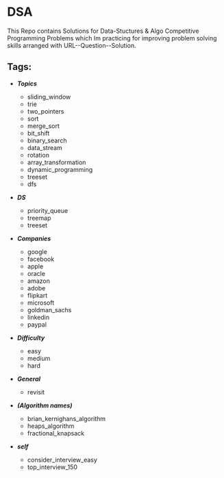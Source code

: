 # DSA

This Repo contains Solutions for Data-Stuctures & Algo Competitive Programming Problems which Im practicing for improving problem solving skills arranged with URL--Question--Solution.

Tags:
--
* ***Topics***
    * sliding_window
    * trie
    * two_pointers
    * sort
    * merge_sort
    * bit_shift
    * binary_search
    * data_stream
    * rotation
    * array_transformation
    * dynamic_programming
    * treeset
    * dfs

* ***DS***
  * priority_queue
  * treemap
  * treeset

* ***Companies***
    * google
    * facebook
    * apple
    * oracle
    * amazon
    * adobe
    * flipkart
    * microsoft
    * goldman_sachs
    * linkedin
    * paypal
    
* ***Difficulty***
    * easy
    * medium
    * hard
    
* ***General***
    * revisit
  
* ***(Algorithm names)***
    * brian_kernighans_algorithm
    * heaps_algorithm
    * fractional_knapsack
* ***self***
  * consider_interview_easy
  * top_interview_150

